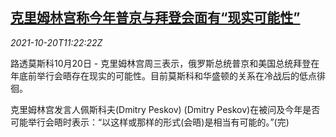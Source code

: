 <!--1634729464000-->
[克里姆林宫称今年普京与拜登会面有“现实可能性”](https://cn.reuters.com/article/kremlin-1020-wedn-idCNKBS2HA18I)
------

<div><i>2021-10-20T11:22:22Z</i></div><p>路透莫斯科10月20日 - 克里姆林宫周三表示，俄罗斯总统普京和美国总统拜登在年底前举行会晤存在现实的可能性。目前莫斯科和华盛顿的关系在冷战后的低点徘徊。</p><p>克里姆林宫发言人佩斯科夫(Dmitry Peskov) (Dmitry Peskov)在被问及今年是否可能举行会晤时表示：“以这样或那样的形式(会晤)是相当有可能的。”(完)</p>
